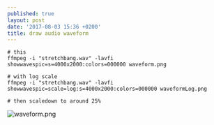 ```yaml
---
published: true
layout: post
date: '2017-08-03 15:36 +0200'
title: draw audio waveform
---
```

    # this
    ffmpeg -i "stretchbang.wav" -lavfi showwavespic=s=4000x2000:colors=000000 waveform.png 

    # with log scale
    ffmpeg -i "stretchbang.wav" -lavfi showwavespic=scale=log:s=4000x2000:colors=000000 waveformLog.png

    # then scaledown to around 25%

![waveform.png]({{site.baseurl}}/media/waveform.png)
